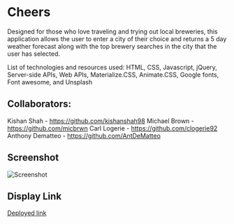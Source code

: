 # Cheers

Designed for those who love traveling and trying out local breweries, this application allows the user to enter a city of their choice and returns a 5 day weather forecast along with the top brewery searches in the city that the user has selected.

List of technologies and resources used: HTML, CSS, Javascript, jQuery, Server-side APIs, Web APIs, Materialize.CSS, Animate.CSS, Google fonts, Font awesome, and Unsplash

## Collaborators: 
Kishan Shah - https://github.com/kishanshah98
Michael Brown - https://github.com/micbrwn
Carl Logerie - https://github.com/clogerie92
Anthony Dematteo - https://github.com/AntDeMatteo

## Screenshot

![Screenshot]()

## Display Link

[Deployed link](https://kishanshah98.github.io/Travel-Guide/)


